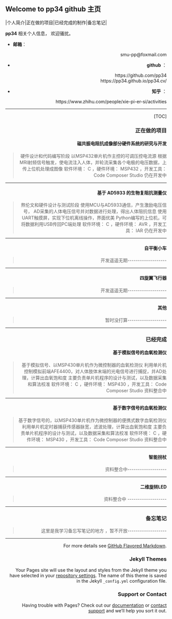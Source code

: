 ## Welcome to pp34 github 主页									

|个人简介|正在做的项目|已经完成的制作|备忘笔记|

**pp34**	相关个人信息， 欢迎骚扰。
 
- **邮箱**：

<div align = right> smu-pp@foxmail.com

- **github** ：

<div align = right>https://github.com/pp34    

<div align = right>https://pp34.github.io/pp34.cv/

- **知乎** ：

<div align = right>https://www.zhihu.com/people/xie-pi-er-si/activities

-------------------
[TOC]
### 正在做的项目


#### 磁共振电阻抗成像部分硬件系统的研究与开发
> 硬件设计和代码编写阶段
> 以MSP432单片机作主控的可调压控电流源
> 根据MRI射频信号触发，使电流注入人体，并轮流采集各个电极的电压数据，上传上位机处理成图像
>软件环境： C ，硬件环境： MSP432 ，开发工具： Code Composer Studio
>仍在开发中

-------------------
#### 基于 AD5933 的生物复阻抗测量仪
> 熬伦文和硬件设计与测试阶段
>  使用MCU与AD5933通信，产生激励电压信号， AD采集的人体电压信号并对数据进行处理，得出人体阻抗信息
> 使用UART触摸屏，实现下位机离线操作，界面优美
> Python编写的上位机，可将数据利用USB传回PC端处理
> 软件环境： C ，硬件环境： AVR ，开发工具： IAR
>仍在开发中

-------------------
#### 自平衡小车
> 开发遥遥无期-------------------

-------------------
#### 四旋翼飞行器
> 开发遥遥无期-------------------

-------------------
#### 其他
> 暂时没打算-------------------

-------------------

### 已经完成

#### 基于模拟信号的血氧检测仪

> 基于模拟信号、以MSP430单片机作为微控制器的血氧检测仪
>利用单片机控制模拟前端AFE4400，对人体肢体末端的光电信号进行捕捉，并AD处理，计算出血氧饱和度
> 主要负责单片机程序的设计与测试，以及数据采集和算法校准
> 软件环境： C ，硬件环境： MSP430 ，开发工具： Code Composer Studio
> 资料整合中

-------------------

#### 基于数字信号的血氧检测仪
> 基于数字信号的，以MSP430单片机作为微控制器的便携式数字血氧检测仪
>利用单片机定时器捕获传感器脉宽，滤波处理，计算出血氧饱和度
> 主要负责单片机程序的设计与测试，以及数据采集和算法校准
> 软件环境： C ，硬件环境： MSP430 ，开发工具： Code Composer Studio
> 资料整合中

-------------------
#### 智能拐杖
> 资料整合中-------------------

-------------------
#### 二维旋转LED
> 资料整合中 -------------------

-------------------


### 备忘笔记
> 这里是我学习备忘写笔记的地方  ，暂不开放-------------------

-------------------

For more details see [GitHub Flavored Markdown](https://guides.github.com/features/mastering-markdown/).

### Jekyll Themes

Your Pages site will use the layout and styles from the Jekyll theme you have selected in your [repository settings](https://github.com/pp34/pp34.cv/settings). The name of this theme is saved in the Jekyll `_config.yml` configuration file.

### Support or Contact

Having trouble with Pages? Check out our [documentation](https://help.github.com/categories/github-pages-basics/) or [contact support](https://github.com/contact) and we’ll help you sort it out.
